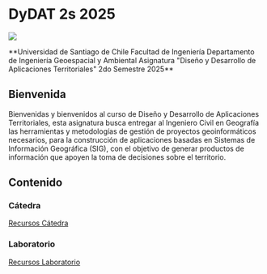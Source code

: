 # DyDAT 2s 2025
![](https://www.digea.usach.cl/digea/site/artic/20230110/imag/foto_0000000620230110165150/LOGO_DIGEA_MAIN_01.png)
<p></p>
**Universidad de Santiago de Chile
Facultad de Ingeniería
Departamento de Ingeniería Geoespacial y Ambiental
Asignatura "Diseño y Desarrollo de Aplicaciones Territoriales"
2do Semestre 2025**

## Bienvenida

Bienvenidas y bienvenidos al curso de Diseño y Desarrollo de Aplicaciones Territoriales, esta asignatura busca entregar al Ingeniero Civil en Geografía las herramientas y metodologías de gestión de proyectos geoinformáticos necesarios, para la construcción de aplicaciones basadas en Sistemas de Información Geográfica (SIG), con el objetivo de generar productos de información que apoyen la toma de decisiones sobre el territorio.

## Contenido

### Cátedra
[Recursos Cátedra](Cátedra)
### Laboratorio
[Recursos Laboratorio](Laboratorio)

